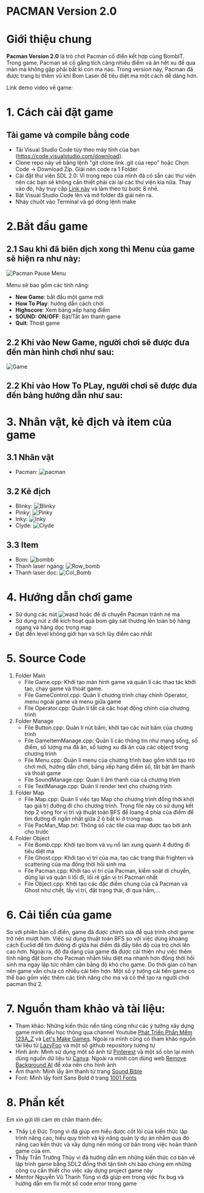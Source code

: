# PACMAN Version 2.0

# Giới thiệu chung
**Pacman Version 2.0** là trò chơi Pacman cổ điển  kết hợp cùng BombIT. Trong game, Pacman sẽ cố gắng tích càng nhiều điểm và ăn hết xu để qua màn mà không gặp phải bất kì con ma nào. Trong version này, Pacman đã được trang bị thêm vũ khí Bom Laser để tiêu diệt ma một cách dễ dàng hơn.

Link demo video về game:

# 1. Cách cài đặt game
## Tải game và compile bằng code
* Tải Visual Studio Code tùy theo máy tính của bạn (https://code.visualstudio.com/download).
* Clone repo này về bằng lệnh "git clone link .git của repo" hoặc Chọn Code -> Download Zip. Giải nén code ra 1 Folder
* Cài đặt thư viện SDL 2.0: Vì trong repo của mình đã có sẵn các thư viện nên các bạn sẽ không cần thiết phải cài lại các thư viện kia nữa. Thay vào đó, hãy truy cập [Link này](https://lazyfoo.net/tutorials/SDL/01_hello_SDL/windows/msvc2019/index.php) và làm theo từ bước 8 nhé.
* Bật Visual Studio Code lên và mở folder đã giải nén ra.
* Nháy chuột vào Terminal và gõ dòng lệnh make

# 2.Bắt đầu game

## 2.1 Sau khi đã biên dịch xong thì Menu của game sẽ hiện ra như này:

![Pacman Pause Menu](https://github.com/vovanhai2005/Pacman_V2/assets/142618703/6a3a4730-98fe-46d1-9d89-65d1a8119c01)

Menu sẽ bao gồm các tính năng:
* **New Game**: bắt đầu một game mới
* **How To Play**: hướng dẫn cách chơi
* **Highscore**: Xem bảng xếp hạng điểm
* **SOUND: ON/OFF**: Bật/Tắt âm thanh game
* **Quit**: Thoát game

## 2.2 Khi vào New Game, người chơi sẽ được đưa đến màn hình chơi như sau:

![Game](https://github.com/vovanhai2005/Pacman_V2/assets/142618703/0ec8243a-bc23-4b5e-b4b7-16a4e3314310)

## 2.2 Khi vào How To PLay, người chơi sẽ được đưa đến bảng hướng dẫn như sau:

# 3. Nhân vật, kẻ địch và item của game
## 3.1 Nhân vật
* Pacman:  ![pacman](https://github.com/vovanhai2005/Pacman_V2/assets/142618703/3bae88ec-0e63-4dcf-93f3-c6d53637ea46)
## 3.2 Kẻ địch
* Blinky: ![Blinky](https://github.com/vovanhai2005/Pacman_V2/assets/142618703/331a8e52-7eea-4c54-97f3-7b5264d28772)
* Pinky: ![Pinky](https://github.com/vovanhai2005/Pacman_V2/assets/142618703/10cca7bb-9ad7-4fd2-bd42-a71eb78014f8)
* Inky: ![Inky](https://github.com/vovanhai2005/Pacman_V2/assets/142618703/7b2001b8-10d9-4042-8100-ea6cc3bda794)
* Clyde: ![Clyde](https://github.com/vovanhai2005/Pacman_V2/assets/142618703/d727dde0-4e98-4d9e-8563-b43732e9fabd)
## 3.3 Item
* Bom: ![bombb](https://github.com/vovanhai2005/Pacman_V2/assets/142618703/53de97ec-8e1e-4257-9c31-42517f1eb483)
* Thanh laser ngang: ![Row_bomb](https://github.com/vovanhai2005/Pacman_V2/assets/142618703/b10e7125-80ea-44f0-a11e-f79fa9b2adea)
* Thanh laser dọc: ![Col_Bomb](https://github.com/vovanhai2005/Pacman_V2/assets/142618703/33317ccb-e902-4884-910e-f55776f58e63)
# 4. Hướng dẫn chơi game
* Sử dụng các nút ![wasd](https://github.com/vovanhai2005/Pacman_V2/assets/142618703/c7674494-d742-4006-ae75-174dc78cb070) hoặc để di chuyển Pacman tránh né ma
* Sử dụng nút z để kích hoạt quả bom gây sát thương lên toàn bộ hàng ngang và hàng dọc trong map
* Đạt đến level không giới hạn và tích lũy điểm cao nhất
# 5. Source Code
1. Folder Main
   * File Game.cpp: Khởi tạo màn hình game và quản lí các thao tác khởi tạo, chạy game và thoát game.
   * File GameControl.cpp: Quản lí chương trình chạy chính Operator, menu ngoài game và menu giữa game
   * File Operator.cpp: Quản lí tất cả các hoạt động chính của chương trình
2. Folder Manage
   * File Button.cpp: Quản lí nút bấm, khởi tạo các nút bấm của chương trình
   * File GameItemManage.cpp: Quản lí các thông tin như mạng sống, số điểm, số lượng ma đã ăn, số lượng xu đã ăn của các object trong chương trình
   * File Menu.cpp: Quản lí menu của chương trình bao gồm khởi tạo trò chơi mới, hướng dẫn chơi, bảng xếp hạng điểm số, tắt bật âm thanh và thoát game
   * File SoundManage.cpp: Quản lí âm thanh của cả chương trình
   * File TextManage.cpp: Quản lí render text cho chương trình
3. Folder Map
   * File Map.cpp: Quản lí việc tạo Map cho chương trình đồng thời khởi tạo giá trị đường đi cho chương trình. Trong file này có sử dụng kết hợp 2 vòng for vị trí và thuật toán BFS để loang 4 phía của điểm để tìm đường đi ngắn nhất giữa 2 ô bất kì ở trong map.
   * File PacMan_Map.txt: Thông số các tile của map được tạo bởi ảnh cho trước
4. Folder Object
   * File Bomb.cpp: Khởi tạo bom và vụ nổ lan xung quanh 4 đường đi tiêu diệt ma
   * File Ghost.cpp: Khởi tạo vị trí của ma, tạo các trạng thái frighten và scattering của ma đồng thời hồi sinh ma
   * File Pacman.cpp: Khởi tạo ví trí của Pacman, kiểm soát di chuyển, dừng lại và quản lí lối đi, lối rẽ gần vị trí Pacman nhất
   * File Object.cpp: Khởi tạo các đặc điểm chung của cả Pacman và Ghost như chết, lấy vị trí, đặt trạng thái, đi qua hầm,...
# 6. Cải tiến của game
So với phiên bản cổ điển, game đã được chỉnh sửa để quá trình chơi game trở nên mượt hơn. Việc sử dụng thuật toán BFS so với việc dùng khoảng cách Euclid để tìm đường đi giữa hai điểm đã đẩy tiến độ của trò chơi lên cao hơn. Ngoài ra, độ đa dạng của game đã được cải thiện như việc thêm tính năng đặt bom cho Pacman nhằm tiêu diệt ma nhanh hơn đồng thời hồi sinh ma ngay lập tức nhằm cân bằng độ khó cho game. Do thời gian có hạn nên game vẫn chưa có nhiều cải tiến hơn. Một số ý tưởng cải tiến game có thể bao gồm việc thêm các tính năng cho ma và có thể tạo ra người chơi pacman thứ 2.

# 7. Nguồn tham khảo và tài liệu:
* Tham khảo: Những kiến thức nền tảng cũng như các ý tưởng xây dựng game mình đều học thông qua channel Youtube [Phát Triển Phần Mềm 123A_Z](https://www.youtube.com/@PhatTrienPhanMem123AZ) và [Let's Make Games](https://www.youtube.com/@CarlBirch). Ngoài ra mình cũng có tham khảo nguồn tài liệu từ [LazyFoo](https://lazyfoo.net/tutorials/SDL/) và một số github repository tương tự
* Hình ảnh: Mình sử dụng một số ảnh từ [Pinterest](https://www.pinterest.com/) và một số còn lại mình dùng nguồn dữ liệu từ [Canva](https://www.canva.com/vi_vn/). Ngoài ra mình còn dùng  web [Remove Background AI](https://remove-bg.ai/vi) để xóa nền cho hình ảnh
* Âm thanh: Mình lấy âm thanh từ trang [Sound Bible](https://soundbible.com/)
* Font: Mình lấy font Sans Bold ở trang [1001 Fonts](https://www.1001fonts.com/blogger-sans-font.html)
# 8. Phần kết
Em xin gửi lời cảm ơn chân thành đến:
* Thầy Lê Đức Trọng vì đã giúp em hiểu được cốt lõi của kiến thức lập trình nâng cao, hiểu quy trình và kỹ năng quản lý dự án nhằm qua đó nâng cao kến thức và xây dựng nền móng cơ bản trong việc hoàn thành game của em.
* Thầy Trần Trường Thủy vì đã hướng dẫn em những kiến thức cơ bản về lập trình game bằng SDL2 đồng thời tận tình chỉ bảo chúng em những công cụ cần thiết cho việc xây dựng project game này
* Mentor Nguyễn Vũ Thanh Tùng vì đã giúp em trong việc fix bug và hướng dẫn em fix một số code error trong game

